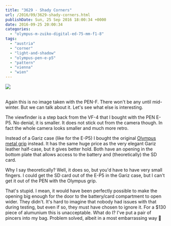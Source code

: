 ```yaml
---
title: "3629 - Shady Corners"
url: /2016/09/3629-shady-corners.html
publishDate: Sun, 25 Sep 2016 18:00:34 +0000
date: 2016-09-25 20:00:34
categories: 
  - "olympus-m-zuiko-digital-ed-75-mm-f1-8"
tags: 
  - "austria"
  - "corner"
  - "light-and-shadow"
  - "olympus-pen-e-p5"
  - "pattern"
  - "vienna"
  - "wien"
---
```

<div class="container">
<div class="center"><a target="_blank" href="https://d25zfm9zpd7gm5.cloudfront.net/1200x1200/2016/20160531_184801_lr.jpg"><img class="webfeedsFeaturedVisual" src="https://d25zfm9zpd7gm5.cloudfront.net/0600x0600/2016/20160531_184801_lr.jpg" /></a></div>
</div>
<br />

Again this is no image taken with the PEN-F. There won't be any until mid-winter. But we can talk about it. Let's see what else is interesting.

The viewfinder is a step back from the VF-4 that I bought with the PEN E-P5. No denial, it is smaller. It does not stick out from the camera though. In fact the whole camera looks smaller and much more retro.

Instead of a Gariz case (like for the E-P5) I bought the original <a href="http://www.getolympus.com/us/en/grip-for-pen-f-ecg-4.html" target="_blank">Olympus metal grip</a> instead. It has the same huge price as the very elegant Gariz leather half-case, but it gives better hold. Both have an opening in the bottom plate that allows access to the battery and (theoretically) the SD card. 

Why I say theoretically? Well, it does so, but you'd have to have very small fingers. I could get the SD card out of the E-P5 in the Gariz case, but I can't get it out of the PEN with the Olympus grip.

That's stupid. I mean, it would have been perfectly possible to make the opening big enough for the door to the battery/card compartment to open wider. They didn't. It's hard to imagine that nobody had issues with that during testing, but even if so, they must have chosen to ignore it. For a $130 piece of alumunium this is unacceptable. What do I? I've put a pair of pincers into my bag. Problem solved, albeit in a most embarrassing way 🙂
